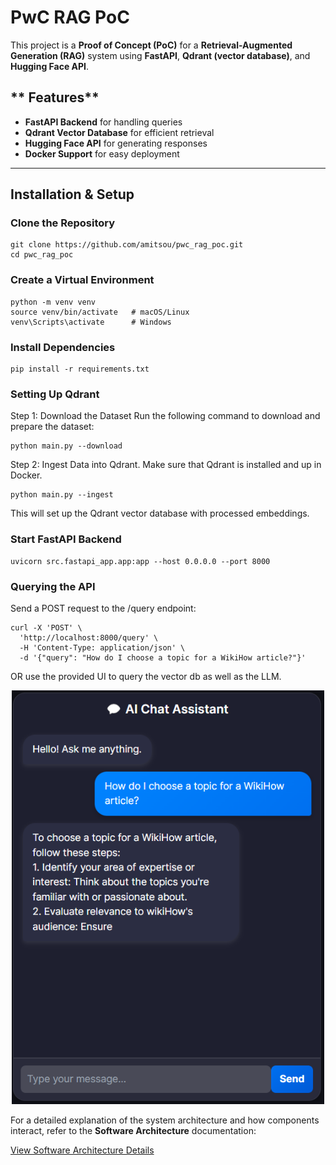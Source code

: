 # **PwC RAG PoC**

This project is a **Proof of Concept (PoC)** for a **Retrieval-Augmented Generation (RAG)** system using **FastAPI**, **Qdrant (vector database)**, and **Hugging Face API**.

## ** Features**
- **FastAPI Backend** for handling queries
- **Qdrant Vector Database** for efficient retrieval
- **Hugging Face API** for generating responses
- **Docker Support** for easy deployment

---

## Installation & Setup

### Clone the Repository
```
git clone https://github.com/amitsou/pwc_rag_poc.git
cd pwc_rag_poc
```

### Create a Virtual Environment
```
python -m venv venv
source venv/bin/activate   # macOS/Linux
venv\Scripts\activate      # Windows
```

### Install Dependencies
```
pip install -r requirements.txt
```

### Setting Up Qdrant
Step 1: Download the Dataset
Run the following command to download and prepare the dataset:

```
python main.py --download
```

Step 2: Ingest Data into Qdrant. Make sure that Qdrant is installed and up in Docker.

```
python main.py --ingest
```
This will set up the Qdrant vector database with processed embeddings.

### Start FastAPI Backend
```
uvicorn src.fastapi_app.app:app --host 0.0.0.0 --port 8000
```

### Querying the API
Send a POST request to the /query endpoint:

```
curl -X 'POST' \
  'http://localhost:8000/query' \
  -H 'Content-Type: application/json' \
  -d '{"query": "How do I choose a topic for a WikiHow article?"}'
```

OR use the provided UI to query the vector db as well as the LLM.


<p align="center">
  <img src="src/fastapi_app/static/images/rag_example.png" alt="RAG Example" width="500"/>
</p>

For a detailed explanation of the system architecture and how components interact, refer to the **Software Architecture** documentation:

[View Software Architecture Details](docs/software_architecture.md)
